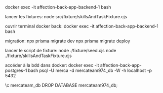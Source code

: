  docker exec -it affection-back-app-backend-1 bash

 lancer les fixtures:
 node src/fixture/skillsAndTaskFixture.cjs

 
ouvrir terminal docker back:
docker exec -it affection-back-app-backend-1 bash

migration:
npx prisma migrate dev
npx prisma migrate deploy

lancer le script de fixture:
node ./fixture/seed.cjs
node ./fixture/skillsAndTaskFixture.cjs

accéder à la bdd dans docker:
docker exec -it affection-back-app-postgres-1 bash psql -U merca -d mercateam974_db -W -h localhost -p 5432 

\c mercateam_db
DROP DATABASE mercateam974_db;
